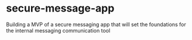 # secure-message-app
Building a MVP of a secure messaging app that will set the foundations for the internal messaging communication tool
